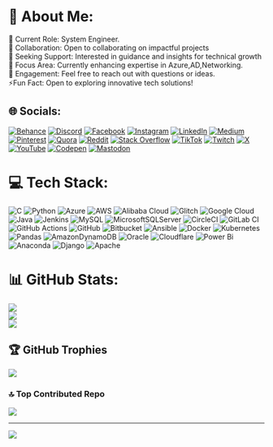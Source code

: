 # 💫 About Me:
🔭 Current Role: System Engineer.<br>👯 Collaboration: Open to collaborating on impactful projects<br>🤝 Seeking Support: Interested in guidance and insights for technical growth<br>🌱 Focus Area: Currently enhancing expertise in Azure,AD,Networking.<br>💬 Engagement: Feel free to reach out with questions or ideas.<br> ⚡Fun Fact: Open to exploring innovative tech solutions!<br>


## 🌐 Socials:
[![Behance](https://img.shields.io/badge/Behance-1769ff?logo=behance&logoColor=white)](https://behance.net/self) [![Discord](https://img.shields.io/badge/Discord-%237289DA.svg?logo=discord&logoColor=white)](https://discord.gg/self) [![Facebook](https://img.shields.io/badge/Facebook-%231877F2.svg?logo=Facebook&logoColor=white)](https://facebook.com/self) [![Instagram](https://img.shields.io/badge/Instagram-%23E4405F.svg?logo=Instagram&logoColor=white)](https://instagram.com/self) [![LinkedIn](https://img.shields.io/badge/LinkedIn-%230077B5.svg?logo=linkedin&logoColor=white)](https://linkedin.com/in/self) [![Medium](https://img.shields.io/badge/Medium-12100E?logo=medium&logoColor=white)](https://medium.com/@self) [![Pinterest](https://img.shields.io/badge/Pinterest-%23E60023.svg?logo=Pinterest&logoColor=white)](https://pinterest.com/self) [![Quora](https://img.shields.io/badge/Quora-%23B92B27.svg?logo=Quora&logoColor=white)](https://quora.com/profile/self) [![Reddit](https://img.shields.io/badge/Reddit-%23FF4500.svg?logo=Reddit&logoColor=white)](https://reddit.com/user/self) [![Stack Overflow](https://img.shields.io/badge/-Stackoverflow-FE7A16?logo=stack-overflow&logoColor=white)](https://stackoverflow.com/users/self) [![TikTok](https://img.shields.io/badge/TikTok-%23000000.svg?logo=TikTok&logoColor=white)](https://tiktok.com/@self) [![Twitch](https://img.shields.io/badge/Twitch-%239146FF.svg?logo=Twitch&logoColor=white)](https://twitch.tv/self) [![X](https://img.shields.io/badge/X-black.svg?logo=X&logoColor=white)](https://x.com/self) [![YouTube](https://img.shields.io/badge/YouTube-%23FF0000.svg?logo=YouTube&logoColor=white)](https://youtube.com/@self) [![Codepen](https://img.shields.io/badge/Codepen-000000?style=for-the-badge&logo=codepen&logoColor=white)](https://codepen.io/self) [![Mastodon](https://img.shields.io/badge/-MASTODON-%232B90D9?style=for-the-badge&logo=mastodon&logoColor=white)](https://mastodon.social/@self) 

# 💻 Tech Stack:
![C](https://img.shields.io/badge/c-%2300599C.svg?style=for-the-badge&logo=c&logoColor=white) ![Python](https://img.shields.io/badge/python-3670A0?style=for-the-badge&logo=python&logoColor=ffdd54) ![Azure](https://img.shields.io/badge/azure-%230072C6.svg?style=for-the-badge&logo=microsoftazure&logoColor=white) ![AWS](https://img.shields.io/badge/AWS-%23FF9900.svg?style=for-the-badge&logo=amazon-aws&logoColor=white) ![Alibaba Cloud](https://img.shields.io/badge/AlibabaCloud-%23FF6701.svg?style=for-the-badge&logo=alibabacloud&logoColor=white) ![Glitch](https://img.shields.io/badge/glitch-%233333FF.svg?style=for-the-badge&logo=glitch&logoColor=white) ![Google Cloud](https://img.shields.io/badge/GoogleCloud-%234285F4.svg?style=for-the-badge&logo=google-cloud&logoColor=white) ![Java](https://img.shields.io/badge/java-%23ED8B00.svg?style=for-the-badge&logo=openjdk&logoColor=white) ![Jenkins](https://img.shields.io/badge/jenkins-%232C5263.svg?style=for-the-badge&logo=jenkins&logoColor=white) ![MySQL](https://img.shields.io/badge/mysql-4479A1.svg?style=for-the-badge&logo=mysql&logoColor=white) ![MicrosoftSQLServer](https://img.shields.io/badge/Microsoft%20SQL%20Server-CC2927?style=for-the-badge&logo=microsoft%20sql%20server&logoColor=white) ![CircleCI](https://img.shields.io/badge/circleci-%23161616.svg?style=for-the-badge&logo=circleci&logoColor=white) ![GitLab CI](https://img.shields.io/badge/gitlab%20CI-%23181717.svg?style=for-the-badge&logo=gitlab&logoColor=white) ![GitHub Actions](https://img.shields.io/badge/github%20actions-%232671E5.svg?style=for-the-badge&logo=githubactions&logoColor=white) ![GitHub](https://img.shields.io/badge/github-%23121011.svg?style=for-the-badge&logo=github&logoColor=white) ![Bitbucket](https://img.shields.io/badge/bitbucket-%230047B3.svg?style=for-the-badge&logo=bitbucket&logoColor=white) ![Ansible](https://img.shields.io/badge/ansible-%231A1918.svg?style=for-the-badge&logo=ansible&logoColor=white) ![Docker](https://img.shields.io/badge/docker-%230db7ed.svg?style=for-the-badge&logo=docker&logoColor=white) ![Kubernetes](https://img.shields.io/badge/kubernetes-%23326ce5.svg?style=for-the-badge&logo=kubernetes&logoColor=white) ![Pandas](https://img.shields.io/badge/pandas-%23150458.svg?style=for-the-badge&logo=pandas&logoColor=white) ![AmazonDynamoDB](https://img.shields.io/badge/Amazon%20DynamoDB-4053D6?style=for-the-badge&logo=Amazon%20DynamoDB&logoColor=white) ![Oracle](https://img.shields.io/badge/Oracle-F80000?style=for-the-badge&logo=oracle&logoColor=white) ![Cloudflare](https://img.shields.io/badge/Cloudflare-F38020?style=for-the-badge&logo=Cloudflare&logoColor=white) ![Power Bi](https://img.shields.io/badge/power_bi-F2C811?style=for-the-badge&logo=powerbi&logoColor=black) ![Anaconda](https://img.shields.io/badge/Anaconda-%2344A833.svg?style=for-the-badge&logo=anaconda&logoColor=white) ![Django](https://img.shields.io/badge/django-%23092E20.svg?style=for-the-badge&logo=django&logoColor=white) ![Apache](https://img.shields.io/badge/apache-%23D42029.svg?style=for-the-badge&logo=apache&logoColor=white)
# 📊 GitHub Stats:
![](https://github-readme-stats.vercel.app/api?username=camit4777&theme=blue-green&hide_border=false&include_all_commits=false&count_private=true)<br/>
![](https://github-readme-streak-stats.herokuapp.com/?user=camit4777&theme=blue-green&hide_border=false)<br/>
![](https://github-readme-stats.vercel.app/api/top-langs/?username=camit4777&theme=blue-green&hide_border=false&include_all_commits=false&count_private=true&layout=compact)

## 🏆 GitHub Trophies
![](https://github-profile-trophy.vercel.app/?username=camit4777&theme=radical&no-frame=true&no-bg=true&margin-w=4)

### 🔝 Top Contributed Repo
![](https://github-contributor-stats.vercel.app/api?username=camit4777&limit=5&theme=dark&combine_all_yearly_contributions=true)

---
[![](https://visitcount.itsvg.in/api?id=camit4777&icon=0&color=0)](https://visitcount.itsvg.in)

<!-- Proudly created with GPRM ( https://gprm.itsvg.in ) -->
